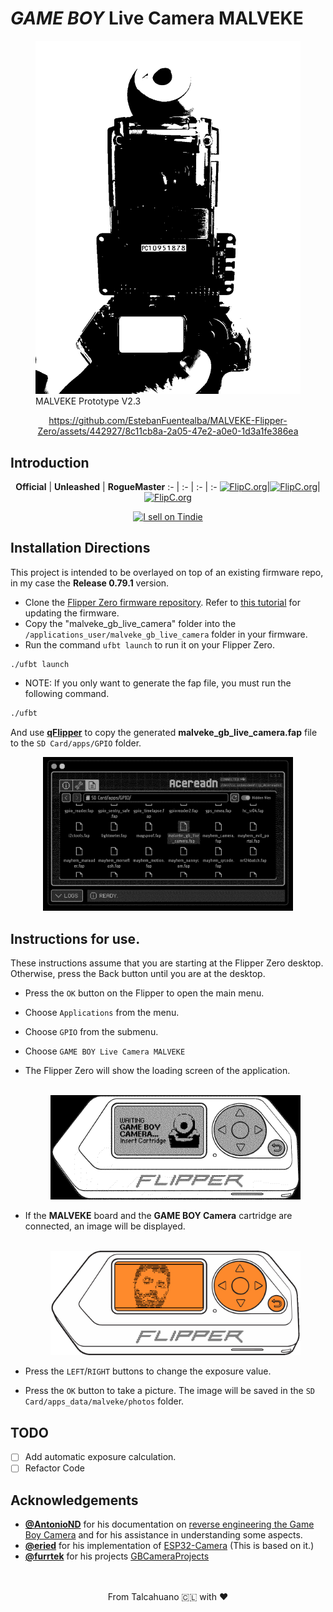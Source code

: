 # ***GAME BOY*** Live Camera MALVEKE

<figure>
    <img src="./docs/images/proto.png" />
    <figcaption>MALVEKE Prototype V2.3</figcaption>
</figure>

<div align="center">

https://github.com/EstebanFuentealba/MALVEKE-Flipper-Zero/assets/442927/8c11cb8a-2a05-47e2-a0e0-1d3a1fe386ea

</div>

## Introduction

<div align="center">

**Official** | **Unleashed** | **RogueMaster**
:- | :- | :- | :- 
[![FlipC.org](https://flipc.org/EstebanFuentealba/MALVEKE-Flipper-Zero/badge?branch=main&root=flipper_companion_apps%2Fapplications%2Fexternal%2Fmalveke_gb_live_camera&firmware=official)](https://flipc.org/EstebanFuentealba/MALVEKE-Flipper-Zero?branch=main&root=flipper_companion_apps%2Fapplications%2Fexternal%2Fmalveke_gb_live_camera&firmware=official)|[![FlipC.org](https://flipc.org/EstebanFuentealba/MALVEKE-Flipper-Zero/badge?branch=main&root=flipper_companion_apps%2Fapplications%2Fexternal%2Fmalveke_gb_live_camera&firmware=unleashed)](https://flipc.org/EstebanFuentealba/MALVEKE-Flipper-Zero?branch=main&root=flipper_companion_apps%2Fapplications%2Fexternal%2Fmalveke_gb_live_camera&firmware=unleashed)|[![FlipC.org](https://flipc.org/EstebanFuentealba/MALVEKE-Flipper-Zero/badge?branch=main&root=flipper_companion_apps%2Fapplications%2Fexternal%2Fmalveke_gb_live_camera&firmware=roguemaster)](https://flipc.org/EstebanFuentealba/MALVEKE-Flipper-Zero?branch=main&root=flipper_companion_apps%2Fapplications%2Fexternal%2Fmalveke_gb_live_camera&firmware=roguemaster)
</div>

<p align='center'>
<a href="https://www.tindie.com/stores/efuentealba/?ref=offsite_badges&utm_source=sellers_efuentealba&utm_medium=badges&utm_campaign=badge_large"><img src="https://d2ss6ovg47m0r5.cloudfront.net/badges/tindie-larges.png" alt="I sell on Tindie" width="200" height="104"></a>
</p>

## Installation Directions

This project is intended to be overlayed on top of an existing firmware repo,  in my case the **Release 0.79.1** version.

- Clone the [Flipper Zero firmware repository](https://github.com/flipperdevices/flipperzero-firmware). Refer to [this tutorial](https://github.com/jamisonderek/flipper-zero-tutorials/tree/main/firmware/updating/README.md) for updating the firmware.
- Copy the "malveke_gb_live_camera" folder into the `/applications_user/malveke_gb_live_camera` folder in your firmware.
- Run the command `ufbt launch` to run it on your Flipper Zero.

```
./ufbt launch
```

- NOTE: If you only want to generate the fap file, you must run the following command.

```bash
./ufbt 
```

And use [**qFlipper**](https://flipperzero.one/update) to copy the generated **malveke_gb_live_camera.fap** file to the `SD Card/apps/GPIO` folder.

<p align='center'>
<img src="./docs/images/qFlipper.png" width="400" /><br />
</p>

## Instructions for use.

These instructions assume that you are starting at the Flipper Zero desktop. Otherwise, press the Back button until you are at the desktop.

- Press the `OK` button on the Flipper to open the main menu.
- Choose `Applications` from the menu.
- Choose `GPIO` from the submenu.
- Choose `GAME BOY Live Camera MALVEKE`
- The Flipper Zero will show the loading screen of the application. 

    <p align='center'>
        <br />
        <img src="./docs/images/flipper-zero-flat-1.png" width="400" />
        <br />
    </p>

- If the **MALVEKE** board and the **GAME BOY Camera** cartridge are connected, an image will be displayed.

    <p align='center'>
        <br />
        <img src="./docs/images/flipper-zero-flat-2.gif" width="400" />
        <br />
    </p>

- Press the `LEFT`/`RIGHT` buttons to change the exposure value.
- Press the `OK` button to take a picture. The image will be saved in the `SD Card/apps_data/malveke/photos` folder. 




## TODO
- [ ] Add automatic exposure calculation.
- [ ] Refactor Code

## Acknowledgements
- [**@AntonioND**](https://github.com/AntonioND/) for his documentation on [reverse engineering the Game Boy Camera](https://github.com/AntonioND/gbcam-rev-engineer/) and for his assistance in understanding some aspects.
- [**@eried**](https://github.com/eried) for his implementation of [ESP32-Camera](https://github.com/eried/flipperzero-mayhem/tree/next/flipper_companion_apps/applications/external/esp32cam_camera) (This is based on it.)
- [**@furrtek**](https://github.com/furrtek/) for his projects [GBCameraProjects](https://github.com/furrtek/GBCameraProjects)


<p align='center'>
<br />
<br />
From Talcahuano 🇨🇱 with ❤ 
</p>
